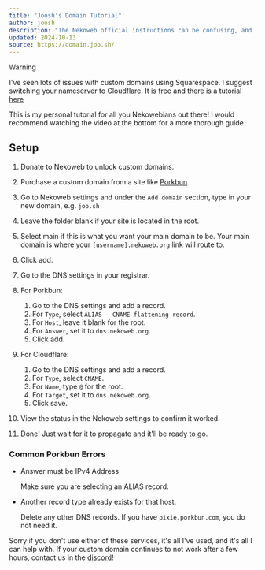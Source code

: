 ```yaml
---
title: "Joosh's Domain Tutorial"
author: joosh
description: "The Nekoweb official instructions can be confusing, and I see a lot of people in the Discord asking about this."
updated: 2024-10-13
source: https://domain.joo.sh/
---
```


> [!WARNING]
> I've seen lots of issues with custom domains using Squarespace. I suggest switching your nameserver to Cloudflare. It is free and there is a tutorial [here](https://developers.cloudflare.com/dns/zone-setups/full-setup/setup/)

This is my personal tutorial for all you Nekowebians out there! I would recommend watching the video at the bottom for a more thorough guide.

## Setup

1. Donate to Nekoweb to unlock custom domains.
2. Purchase a custom domain from a site like [Porkbun](https://porkbun.com).
3. Go to Nekoweb settings and under the `Add domain` section, type in your new domain, e.g. `joo.sh`
4. Leave the folder blank if your site is located in the root.
5. Select main if this is what you want your main domain to be. Your main domain is where your `[username].nekoweb.org` link will route to.
6. Click add.
7. Go to the DNS settings in your registrar.

8. For Porkbun:

   1. Go to the DNS settings and add a record.
   2. For `Type`, select `ALIAS - CNAME flattening record`.
   3. For `Host`, leave it blank for the root.
   4. For `Answer`, set it to `dns.nekoweb.org`.
   5. Click add.

9. For Cloudflare:

   1. Go to the DNS settings and add a record.
   2. For `Type`, select `CNAME`.
   3. For `Name`, type `@` for the root.
   4. For `Target`, set it to `dns.nekoweb.org`.
   5. Click save.

10. View the status in the Nekoweb settings to confirm it worked.
11. Done! Just wait for it to propagate and it'll be ready to go.

### Common Porkbun Errors

- Answer must be IPv4 Address

  Make sure you are selecting an ALIAS record.

- Another record type already exists for that host.

  Delete any other DNS records. If you have `pixie.porkbun.com`, you do not need it.

Sorry if you don't use either of these services, it's all I've used, and it's all I can help with. If your custom domain continues to not work after a few hours, contact us in the [discord](https://discord.gg/hvfHKyVS6b)!
